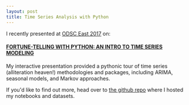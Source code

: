 ```yaml
---
layout: post
title: Time Series Analysis with Python
---
```


I recently presented at [ODSC East 2017](https://www.odsc.com/boston) on:
#### [FORTUNE-TELLING WITH PYTHON: AN INTRO TO TIME SERIES MODELING](https://www.odsc.com/training/portfolio/fortune-telling-python-intro-time-series-modeling)

My interactive presentation provided a pythonic tour of time series (alliteration heaven!) methodologies and packages, including ARIMA, seasonal models, and Markov approaches.

If you'd like to find out more, head over to [the github repo](https://github.com/ultimatist/ODSC17) where I hosted my notebooks and datasets.

